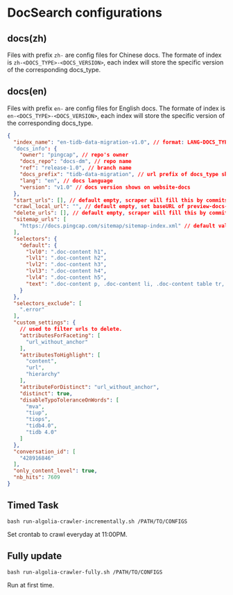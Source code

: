 # DocSearch configurations

## docs(zh)

Files with prefix `zh-` are config files for Chinese docs. The formate of index is `zh-<DOCS_TYPE>-<DOCS_VERSION>`, each index will store the specific version of the corresponding docs_type.

## docs(en)

Files with prefix `en-` are config files for English docs. The formate of index is `en-<DOCS_TYPE>-<DOCS_VERSION>`, each index will store the specific version of the corresponding docs_type.

```json
{
  "index_name": "en-tidb-data-migration-v1.0", // format: LANG-DOCS_TYPE-VERSION
  "docs_info": {
    "owner": "pingcap", // repo's owner
    "docs_repo": "docs-dm", // repo name
    "ref": "release-1.0", // branch name
    "docs_prefix": "tidb-data-migration", // url prefix of docs_type shows on website-docs
    "lang": "en", // docs language
    "version": "v1.0" // docs version shows on website-docs
  },
  "start_urls": [], // default empty, scraper will fill this by commits
  "crawl_local_url": "", // default empty, set baseURL of preview-docs-website here when need to crawl before going to production
  "delete_urls": [], // default empty, scraper will fill this by commits
  "sitemap_urls": [
    "https://docs.pingcap.com/sitemap/sitemap-index.xml" // default value is sitemap url of offical pingcap website-docs, change it when need to crawl pages before going to production.
  ],
  "selectors": {
    "default": {
      "lvl0": ".doc-content h1",
      "lvl1": ".doc-content h2",
      "lvl2": ".doc-content h3",
      "lvl3": ".doc-content h4",
      "lvl4": ".doc-content h5",
      "text": ".doc-content p, .doc-content li, .doc-content table tr, .doc-content code span"
    }
  },
  "selectors_exclude": [
    ".error"
  ],
  "custom_settings": {
    // used to filter urls to delete.
    "attributesForFaceting": [
      "url_without_anchor"
    ],
    "attributesToHighlight": [
      "content",
      "url",
      "hierarchy"
    ],
    "attributeForDistinct": "url_without_anchor",
    "distinct": true,
    "disableTypoToleranceOnWords": [
      "mva",
      "tiup",
      "tiops",
      "tidb4.0",
      "tidb 4.0"
    ]
  },
  "conversation_id": [
    "428916846"
  ],
  "only_content_level": true,
  "nb_hits": 7609
}
```

## Timed Task

```
bash run-algolia-crawler-incrementally.sh /PATH/TO/CONFIGS
```

Set crontab to crawl everyday at 11:00PM.

## Fully update

```
bash run-algolia-crawler-fully.sh /PATH/TO/CONFIGS
```

Run at first time.